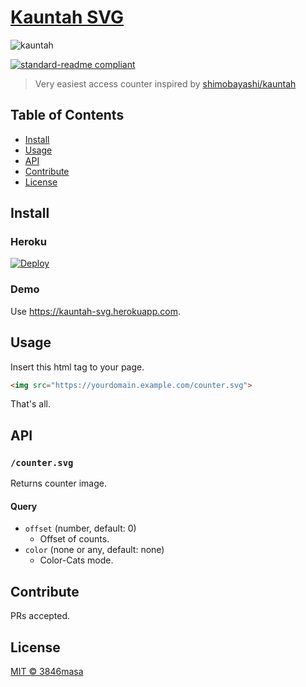 # [Kauntah SVG]

![kauntah](https://kauntah-svg.herokuapp.com/counter.svg)

[![standard-readme compliant](https://img.shields.io/badge/standard--readme-OK-green.svg?style=flat-square)](https://github.com/RichardLitt/standard-readme)

> Very easiest access counter inspired by [shimobayashi/kauntah]

[Kauntah SVG]: https://github.com/3846masa/kauntah-svg
[shimobayashi/kauntah]: https://github.com/shimobayashi/kauntah

## Table of Contents

- [Install](#install)
- [Usage](#usage)
- [API](#api)
- [Contribute](#contribute)
- [License](#license)

## Install

### Heroku

[![Deploy](https://www.herokucdn.com/deploy/button.svg)](https://heroku.com/deploy?template=https://github.com/3846masa/kauntah-svg)

### Demo

Use https://kauntah-svg.herokuapp.com.

## Usage

Insert this html tag to your page.

```html
<img src="https://yourdomain.example.com/counter.svg">
```

That's all.

## API

### ``/counter.svg``

Returns counter image.

#### Query

- `offset` (number, default: 0)
  - Offset of counts.
- `color` (none or any, default: none)
  - Color-Cats mode.

## Contribute

PRs accepted.

## License

[MIT © 3846masa](https://3846masa.mit-license.org)
